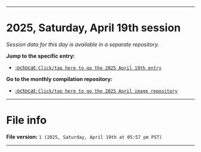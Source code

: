 
***

# 2025, Saturday, April 19th session

_Session data for this day is available in a separate repository._

**Jump to the specific entry:**

- [:octocat: `Click/tap here to go the 2025 April 19th entry`](https://github.com/seanpm2001/SeansLifeArchive_Images_MotorWorld_CarFactory_Y2025_V4/tree/SeansLifeArchive_Images_MotorWorld_CarFactory_Y2025_V4_Main-dev/2025/04_April/19/)

**Go to the monthly compilation repository:**

- [:octocat: `Click/tap here to go the 2025 April image repository`](https://github.com/seanpm2001/SeansLifeArchive_Images_MotorWorld_CarFactory_Y2025_V4/)

***

# File info

**File version:** `1 (2025, Saturday, April 19th at 05:57 pm PST)`

***
